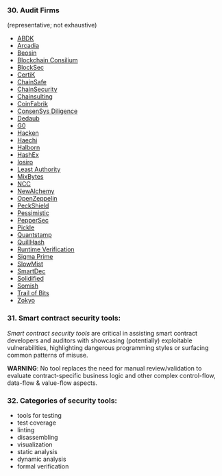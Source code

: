 ### 30. Audit Firms

(representative; not exhaustive)

- [ABDK](https://www.abdk.consulting/)
- [Arcadia](https://arcadiamgroup.com/)
- [Beosin](https://www.cybersecurityintelligence.com/beosin-5834.html)
- [Blockchain Consilium](https://www.blockchainconsilium.com/)
- [BlockSec](https://www.blocksecteam.com/)
- [CertiK](https://certik.io/)
- [ChainSafe](https://chainsafe.io/)
- [ChainSecurity](https://chainsecurity.com/)
- [Chainsulting](https://chainsulting.de/smart-contract-audit/)
- [CoinFabrik](https://www.coinfabrik.com/services/smart-contract-audits/)
- [ConsenSys Diligence](https://consensys.net/diligence/)
- [Dedaub](https://www.dedaub.com/)
- [G0](https://github.com/g0-group)
- [Hacken](https://hacken.io/)
- [Haechi](https://audit.haechi.io/)
- [Halborn](https://halborn.com/)
- [HashEx](https://hashex.org/smart_contracts_and_audit/)
- [Iosiro](https://iosiro.com/services/smart-contract-auditing)
- [Least Authority](https://leastauthority.com/)
- [MixBytes](https://mixbytes.io/audit)
- [NCC](https://www.nccgroup.com/us/our-services/cyber-security/specialist-practices/cryptography-services/blockchain-security/)
- [NewAlchemy](https://audits.newalchemy.io/)
- [OpenZeppelin](https://openzeppelin.com/)
- [PeckShield](https://peckshield.com/en)
- [Pessimistic](https://pessimistic.io/)
- [PepperSec](https://peppersec.com/smart-contract-audit.html)
- [Pickle](https://pickle.solutions/security-audits/)
- [Quantstamp](https://quantstamp.com/)
- [QuillHash](https://audits.quillhash.com/smart-contract-audit)
- [Runtime Verification](https://runtimeverification.com/)
- [Sigma Prime](https://sigmaprime.io/)
- [SlowMist](https://www.slowmist.com/en/)
- [SmartDec](https://smartdec.net/)
- [Solidified](https://solidified.io/)
- [Somish](https://www.somish.com/blockchain/smart-contract-audit/)
- [Trail of Bits](https://www.trailofbits.com/)
- [Zokyo](https://www.zokyo.io/)

### 31. Smart contract security tools:

*Smart contract security tools* are critical in assisting smart contract developers and auditors with showcasing (potentially) exploitable vulnerabilities, highlighting dangerous programming styles or surfacing common patterns of misuse.

**WARNING**: No tool replaces the need for manual review/validation to evaluate contract-specific business logic and other complex control-flow, data-flow & value-flow aspects.

### 32. Categories of security tools:

- tools for testing
- test coverage
- linting
- disassembling
- visualization
- static analysis
- dynamic analysis
- formal verification
